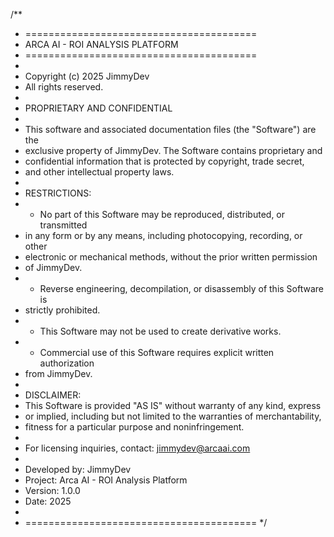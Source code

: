 /**
 * ========================================
 * ARCA AI - ROI ANALYSIS PLATFORM
 * ========================================
 * 
 * Copyright (c) 2025 JimmyDev
 * All rights reserved.
 * 
 * PROPRIETARY AND CONFIDENTIAL
 * 
 * This software and associated documentation files (the "Software") are the 
 * exclusive property of JimmyDev. The Software contains proprietary and 
 * confidential information that is protected by copyright, trade secret, 
 * and other intellectual property laws.
 * 
 * RESTRICTIONS:
 * - No part of this Software may be reproduced, distributed, or transmitted 
 *   in any form or by any means, including photocopying, recording, or other 
 *   electronic or mechanical methods, without the prior written permission 
 *   of JimmyDev.
 * - Reverse engineering, decompilation, or disassembly of this Software is 
 *   strictly prohibited.
 * - This Software may not be used to create derivative works.
 * - Commercial use of this Software requires explicit written authorization 
 *   from JimmyDev.
 * 
 * DISCLAIMER:
 * This Software is provided "AS IS" without warranty of any kind, express 
 * or implied, including but not limited to the warranties of merchantability, 
 * fitness for a particular purpose and noninfringement.
 * 
 * For licensing inquiries, contact: jimmydev@arcaai.com
 * 
 * Developed by: JimmyDev
 * Project: Arca AI - ROI Analysis Platform
 * Version: 1.0.0
 * Date: 2025
 * 
 * ========================================
 */ 